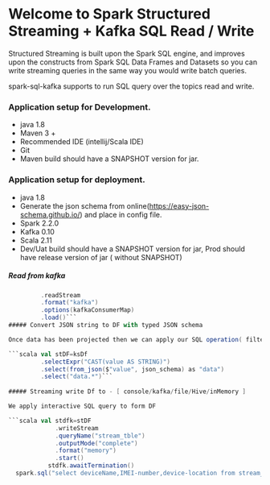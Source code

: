 
#   Welcome to Spark Structured Streaming + Kafka  SQL Read / Write

Structured Streaming is built upon the Spark SQL engine, and improves upon the constructs from Spark SQL Data Frames and Datasets so you can write streaming queries in the same way you would write batch queries.

spark-sql-kafka supports to run SQL query over the topics read and write.


### Application setup for Development.

-  java 1.8
-   Maven 3 +
-   Recommended IDE (intellij/Scala IDE)
-   Git
-   Maven build should have a SNAPSHOT version for jar.


### Application setup for deployment.

-   java 1.8
-   Generate the json schema from online(https://easy-json-schema.github.io/) and place in config file.
-   Spark 2.2.0
-   Kafka 0.10
-   Scala 2.11
-   Dev/Uat build should have a SNAPSHOT version for jar, Prod should have release version of jar ( without SNAPSHOT)


##### Read from kafka

```scala val ksDf = spark
         .readStream
         .format("kafka")
         .options(kafkaConsumerMap)
         .load()```
##### Convert JSON string to DF with typed JSON schema

Once data has been projected then we can apply our SQL operation( filter condition, aggregation ...)

```scala val stDF=ksDf
         .selectExpr("CAST(value AS STRING)")
         .select(from_json($"value", json_schema) as "data")
         .select("data.*")```
         
##### Streaming write Df to - [ console/kafka/file/Hive/inMemory ]

We apply interactive SQL query to form DF

```scala val stdfk=stDF
             .writeStream
             .queryName("stream_tble")
             .outputMode("complete")
             .format("memory")
             .start()
           stdfk.awaitTermination()                                                           
  spark.sql("select deviceName,IMEI-number,device-location from stream_tble").show(false) ```
      
